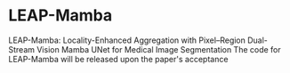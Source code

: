 # LEAP-Mamba
LEAP-Mamba: Locality-Enhanced Aggregation with Pixel–Region Dual-Stream Vision Mamba UNet for Medical Image Segmentation
The code for LEAP-Mamba will be released upon the paper's acceptance 
